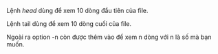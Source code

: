 Lệnh _head_ dùng để xem 10 dòng đầu tiên của file.

Lệnh tail dùng để xem 10 dòng cuối của file.

Ngoài ra option -n còn được thêm vào để xem n dòng với n là số mà bạn muốn.

